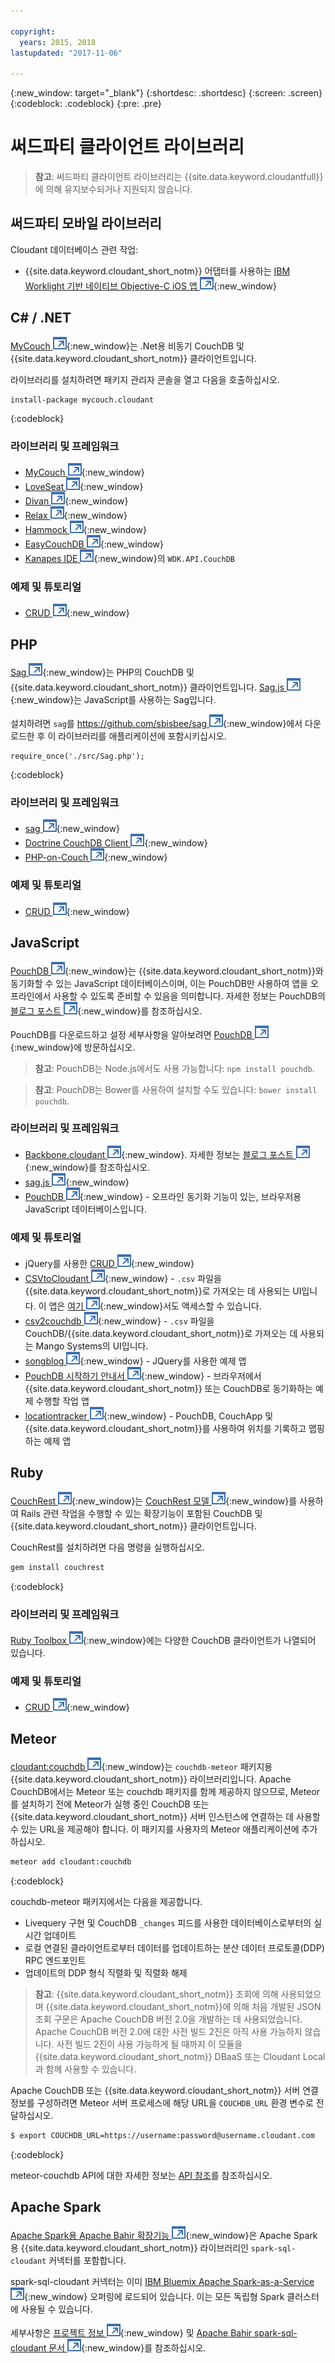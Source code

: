 ```yaml
---

copyright:
  years: 2015, 2018
lastupdated: "2017-11-06"

---
```


{:new_window: target="_blank"}
{:shortdesc: .shortdesc}
{:screen: .screen}
{:codeblock: .codeblock}
{:pre: .pre}

# 써드파티 클라이언트 라이브러리

>   **참고**: 써드파티 클라이언트 라이브러리는 {{site.data.keyword.cloudantfull}}에 의해 유지보수되거나 지원되지 않습니다. 

## 써드파티 모바일 라이브러리

Cloudant 데이터베이스 관련 작업:

-   {{site.data.keyword.cloudant_short_notm}} 어댑터를 사용하는 [IBM Worklight 기반 네이티브 Objective-C iOS 앱 ![외부 링크 아이콘](../images/launch-glyph.svg "외부 링크 아이콘")](http://www.tricedesigns.com/2014/11/17/ibm-worklight-powered-native-objective-c-ios-apps/){:new_window}

## C# / .NET

[MyCouch ![외부 링크 아이콘](../images/launch-glyph.svg "외부 링크 아이콘")](https://github.com/danielwertheim/mycouch){:new_window}는 .Net용 비동기 CouchDB 및 {{site.data.keyword.cloudant_short_notm}} 클라이언트입니다. 

라이브러리를 설치하려면 패키지 관리자 콘솔을 열고 다음을 호출하십시오.

```
install-package mycouch.cloudant
```
{:codeblock}

### 라이브러리 및 프레임워크

-   [MyCouch ![외부 링크 아이콘](../images/launch-glyph.svg "외부 링크 아이콘")](https://github.com/danielwertheim/mycouch){:new_window}
-   [LoveSeat ![외부 링크 아이콘](../images/launch-glyph.svg "외부 링크 아이콘")](https://github.com/soitgoes/LoveSeat){:new_window}
-   [Divan ![외부 링크 아이콘](../images/launch-glyph.svg "외부 링크 아이콘")](https://github.com/foretagsplatsen/Divan){:new_window}
-   [Relax ![외부 링크 아이콘](../images/launch-glyph.svg "외부 링크 아이콘")](https://github.com/arobson/Relax){:new_window}
-   [Hammock ![외부 링크 아이콘](../images/launch-glyph.svg "외부 링크 아이콘")](http://code.google.com/p/relax-net/){:new_window}
-   [EasyCouchDB ![외부 링크 아이콘](../images/launch-glyph.svg "외부 링크 아이콘")](https://github.com/hhariri/EasyCouchDB){:new_window}
-   [Kanapes IDE ![외부 링크 아이콘](../images/launch-glyph.svg "외부 링크 아이콘")](http://kanapeside.com/){:new_window}의 `WDK.API.CouchDB`

### 예제 및 튜토리얼

-   [CRUD ![외부 링크 아이콘](../images/launch-glyph.svg "외부 링크 아이콘")](https://github.com/cloudant/haengematte/tree/master/c%23){:new_window}

## PHP

[Sag ![외부 링크 아이콘](../images/launch-glyph.svg "외부 링크 아이콘")](https://github.com/sbisbee/sag){:new_window}는 PHP의 CouchDB 및 {{site.data.keyword.cloudant_short_notm}} 클라이언트입니다.
[Sag.js ![외부 링크 아이콘](../images/launch-glyph.svg "외부 링크 아이콘")](https://github.com/sbisbee/sag-js){:new_window}는 JavaScript를 사용하는 Sag입니다.

설치하려면 `sag`를 [https://github.com/sbisbee/sag ![외부 링크 아이콘](../images/launch-glyph.svg "외부 링크 아이콘")](https://github.com/sbisbee/sag){:new_window}에서
다운로드한 후 이 라이브러리를 애플리케이션에 포함시키십시오.

```
require_once('./src/Sag.php');
```
{:codeblock}

### 라이브러리 및 프레임워크

-   [sag ![외부 링크 아이콘](../images/launch-glyph.svg "외부 링크 아이콘")](https://github.com/sbisbee/sag){:new_window}
-   [Doctrine CouchDB Client ![외부 링크 아이콘](../images/launch-glyph.svg "외부 링크 아이콘")](https://github.com/doctrine/couchdb-client){:new_window}
-   [PHP-on-Couch ![외부 링크 아이콘](../images/launch-glyph.svg "외부 링크 아이콘")](https://github.com/dready92/PHP-on-Couch){:new_window}

### 예제 및 튜토리얼

-   [CRUD ![외부 링크 아이콘](../images/launch-glyph.svg "외부 링크 아이콘")](https://github.com/cloudant/haengematte/tree/master/php){:new_window}

## JavaScript

[PouchDB ![외부 링크 아이콘](../images/launch-glyph.svg "외부 링크 아이콘")](http://pouchdb.com/){:new_window}는 {{site.data.keyword.cloudant_short_notm}}와 동기화할 수 있는 JavaScript 데이터베이스이며,
이는 PouchDB만 사용하여 앱을 오프라인에서 사용할 수 있도록 준비할 수 있음을 의미합니다. 자세한 정보는 PouchDB의
[블로그 포스트 ![외부 링크 아이콘](../images/launch-glyph.svg "외부 링크 아이콘")](https://cloudant.com/blog/pouchdb){:new_window}를 참조하십시오.

PouchDB를 다운로드하고 설정 세부사항을 알아보려면 [PouchDB ![외부 링크 아이콘](../images/launch-glyph.svg "외부 링크 아이콘")](http://pouchdb.com/){:new_window}에 방문하십시오.

>   **참고**: PouchDB는 Node.js에서도 사용 가능합니다: `npm install pouchdb`.

>   **참고**: PouchDB는 Bower를 사용하여 설치할 수도 있습니다: `bower install pouchdb`.

### 라이브러리 및 프레임워크

-   [Backbone.cloudant ![외부 링크 아이콘](../images/launch-glyph.svg "외부 링크 아이콘")](https://github.com/cloudant-labs/backbone.cloudant){:new_window}.
    자세한 정보는 [블로그 포스트 ![외부 링크 아이콘](../images/launch-glyph.svg "외부 링크 아이콘")](https://cloudant.com/blog/backbone-and-cloudant/){:new_window}를 참조하십시오.
-   [sag.js ![외부 링크 아이콘](../images/launch-glyph.svg "외부 링크 아이콘")](https://github.com/sbisbee/sag-js){:new_window}
-   [PouchDB ![외부 링크 아이콘](../images/launch-glyph.svg "외부 링크 아이콘")](http://pouchdb.com/){:new_window} - 오프라인 동기화 기능이 있는, 브라우저용 JavaScript 데이터베이스입니다.

### 예제 및 튜토리얼

-   jQuery를 사용한 [CRUD ![외부 링크 아이콘](../images/launch-glyph.svg "외부 링크 아이콘")](https://github.com/cloudant/haengematte/tree/master/javascript-jquery){:new_window}
-   [CSVtoCloudant ![외부 링크 아이콘](../images/launch-glyph.svg "외부 링크 아이콘")](https://github.com/michellephung/CSVtoCloudant){:new_window} -
    `.csv` 파일을 {{site.data.keyword.cloudant_short_notm}}로 가져오는 데 사용되는 UI입니다. 이 앱은 [여기 ![외부 링크 아이콘](../images/launch-glyph.svg "외부 링크 아이콘")](https://michellephung.github.io/CSVtoCloudant/){:new_window}서도 액세스할 수 있습니다.
-   [csv2couchdb ![외부 링크 아이콘](../images/launch-glyph.svg "외부 링크 아이콘")](https://github.com/Mango-information-systems/csv2couchdb){:new_window} -
    `.csv` 파일을 CouchDB/{{site.data.keyword.cloudant_short_notm}}로 가져오는 데 사용되는 Mango Systems의 UI입니다. 
-   [songblog ![외부 링크 아이콘](../images/launch-glyph.svg "외부 링크 아이콘")](https://github.com/millayr/songblog){:new_window} - JQuery를 사용한 예제 앱
-   [PouchDB 시작하기 안내서 ![외부 링크 아이콘](../images/launch-glyph.svg "외부 링크 아이콘")](http://pouchdb.com/getting-started.html){:new_window} -
    브라우저에서 {{site.data.keyword.cloudant_short_notm}} 또는 CouchDB로 동기화하는 예제 수행할 작업 앱
-   [locationtracker ![외부 링크 아이콘](../images/launch-glyph.svg "외부 링크 아이콘")](https://github.com/rajrsingh/locationtracker){:new_window} -
    PouchDB, CouchApp 및 {{site.data.keyword.cloudant_short_notm}}를 사용하여 위치를 기록하고 맵핑하는 예제 앱

## Ruby

[CouchRest ![외부 링크 아이콘](../images/launch-glyph.svg "외부 링크 아이콘")](https://github.com/couchrest/couchrest){:new_window}는
[CouchRest 모델 ![외부 링크 아이콘](../images/launch-glyph.svg "외부 링크 아이콘")](https://github.com/couchrest/couchrest_model){:new_window}를 사용하여
Rails 관련 작업을 수행할 수 있는 확장기능이 포함된 CouchDB 및 {{site.data.keyword.cloudant_short_notm}} 클라이언트입니다. 

CouchRest를 설치하려면 다음 명령을 실행하십시오.

```sh
gem install couchrest
```
{:codeblock}

### 라이브러리 및 프레임워크

[Ruby Toolbox ![외부 링크 아이콘](../images/launch-glyph.svg "외부 링크 아이콘")](https://www.ruby-toolbox.com/categories/couchdb_clients){:new_window}에는
다양한 CouchDB 클라이언트가 나열되어 있습니다.

### 예제 및 튜토리얼

-   [CRUD ![외부 링크 아이콘](../images/launch-glyph.svg "외부 링크 아이콘")](https://github.com/cloudant/haengematte/tree/master/ruby){:new_window}

<div id="couchdb"></div>

## Meteor

[cloudant:couchdb ![외부 링크 아이콘](../images/launch-glyph.svg "외부 링크 아이콘")](https://atmospherejs.com/cloudant/couchdb){:new_window}는
`couchdb-meteor` 패키지용 {{site.data.keyword.cloudant_short_notm}} 라이브러리입니다. Apache CouchDB에서는 Meteor 또는 couchdb 패키지를 함께 제공하지 않으므로,
Meteor를 설치하기 전에 Meteor가 실행 중인 CouchDB 또는 {{site.data.keyword.cloudant_short_notm}} 서버 인스턴스에 연결하는 데 사용할 수 있는 URL을 제공해야 합니다. 이
패키지를 사용자의 Meteor 애플리케이션에 추가하십시오.

```sh
meteor add cloudant:couchdb
```
{:codeblock}

couchdb-meteor 패키지에서는 다음을 제공합니다.

-   Livequery 구현 및 CouchDB `_changes` 피드를 사용한 데이터베이스로부터의 실시간 업데이트
-   로컬 연결된 클라이언트로부터 데이터를 업데이트하는 분산 데이터 프로토콜(DDP) RPC 엔드포인트
-   업데이트의 DDP 형식 직렬화 및 직렬화 해제

>   **참고**: {{site.data.keyword.cloudant_short_notm}} 조회에 의해 사용되었으며
    {{site.data.keyword.cloudant_short_notm}}에 의해 처음 개발된 JSON 조회 구문은
    Apache CouchDB 버전 2.0을 개발하는 데 사용되었습니다.
    Apache CouchDB 버전 2.0에 대한 사전 빌드 2진은 아직 사용 가능하지 않습니다.
    사전 빌드 2진이 사용 가능하게 될 때까지 이 모듈을 {{site.data.keyword.cloudant_short_notm}} DBaaS 또는 Cloudant Local과 함께 사용할 수 있습니다.

Apache CouchDB 또는 {{site.data.keyword.cloudant_short_notm}} 서버 연결 정보를 구성하려면 Meteor 서버 프로세스에 해당 URL을 `COUCHDB_URL` 환경 변수로 전달하십시오. 

```sh
$ export COUCHDB_URL=https://username:password@username.cloudant.com
```
{:codeblock}

meteor-couchdb API에 대한 자세한 정보는 [API 참조](../api/index.html)를 참조하십시오. 

## Apache Spark

[Apache Spark용 Apache Bahir 확장기능 ![외부 링크 아이콘](../images/launch-glyph.svg "외부 링크 아이콘")](http://bahir.apache.org/#home){:new_window}은 Apache Spark용 {{site.data.keyword.cloudant_short_notm}} 라이브러리인 `spark-sql-cloudant` 커넥터를 포함합니다.

spark-sql-cloudant 커넥터는 이미 [IBM Bluemix Apache Spark-as-a-Service ![외부 링크 아이콘](../images/launch-glyph.svg "외부 링크 아이콘")](https://console.ng.bluemix.net/catalog/services/apache-spark/){:new_window} 오퍼링에 로드되어 있습니다.
이는 모든 독립형 Spark 클러스터에 사용될 수 있습니다.

세부사항은 [프로젝트 정보 ![외부 링크 아이콘](../images/launch-glyph.svg "외부 링크 아이콘")](https://github.com/apache/bahir/tree/master/sql-cloudant){:new_window} 및
[Apache Bahir spark-sql-cloudant 문서 ![외부 링크 아이콘](../images/launch-glyph.svg "외부 링크 아이콘")](http://bahir.apache.org/docs/spark/current/spark-sql-cloudant/){:new_window}를 참조하십시오. 

